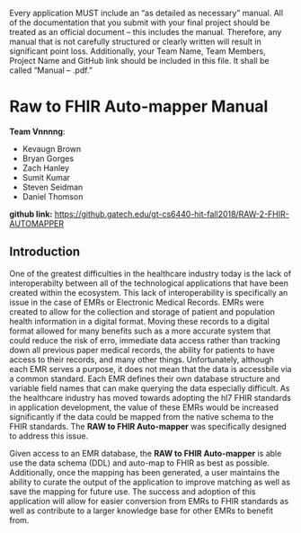 Every application MUST include an “as detailed as necessary” manual. All of the documentation that you submit with your final project should be treated as an official document – this includes the manual. Therefore, any manual that is not carefully structured or clearly written will result in significant point loss. Additionally, your Team Name, Team Members, Project Name and GitHub link should be included in this file. It shall be called “Manual – <Team Name>.pdf.”

# Raw to FHIR Auto-mapper Manual
**Team Vnnnng**:
  * Kevaugn Brown
  * Bryan Gorges
  * Zach Hanley
  * Sumit Kumar
  * Steven Seidman
  * Daniel Thomson
  
**github link:** https://github.gatech.edu/gt-cs6440-hit-fall2018/RAW-2-FHIR-AUTOMAPPER

## Introduction

One of the greatest difficulties in the healthcare industry today is the lack of interoperabilty between all of the technological applications that have been created within the ecosystem. This lack of interoperability is specifically an issue in the case of EMRs or Electronic Medical Records. EMRs were created to allow for the collection and storage of patient and population health information in a digital format. Moving these records to a digital format allowed for many benefits such as a more accurate system that could reduce the risk of erro, immediate data access rather than tracking down all previous paper medical records, the ability for patients to have access to their records, and many other things. Unfortunately, although each EMR serves a purpose, it does not mean that the data is accessbile via a common standard. Each EMR defines their own database structure and variable field names that can make querying the data especially difficult. As the healthcare industry has moved towards adopting the hl7 FHIR standards in application development, the value of these EMRs would be increased significantly if the data could be mapped from the native schema to the FHIR standards. The **RAW to FHIR Auto-mapper** was specifically designed to address this issue.
 
Given access to an EMR database, the **RAW to FHIR Auto-mapper** is able use the data schema (DDL) and auto-map to FHIR as best as possible. Additionally, once the mapping has been generated, a user maintains the ability to curate the output of the application to improve matching as well as save the mapping for future use. The success and adoption of this application will allow for easier conversion from EMRs to FHIR standards as well as contribute to a larger knowledge base for other EMRs to benefit from.

